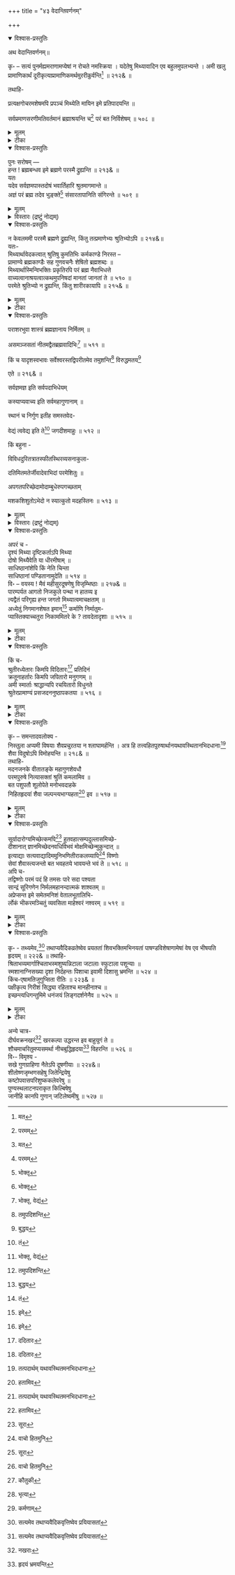 +++
title = "४३ वेदान्तिवर्णनम्"

+++

<details open><summary>विश्वास-प्रस्तुतिः</summary>

अथ वेदान्तिवर्णनम्॥

कृ॰ – सत्यं पुनर्मह्यमराणामप्येषां न रोचते नमस्क्रिया । यदेतेषु मिथ्यावादिन एव बहुलमुपलभ्यन्ते । अमी खलु प्रामाणिकार्थं दूरीकृत्याप्रामाणिकमर्थमुररीकुर्वन्ति[^674] ॥ २१२& ॥

[^674]:
     मत


तथाहि-

प्रत्यक्षगोचरमशेषमपि प्रपञ्चं मिथ्येति मायिन इमे प्रतिपादयन्ति ॥ 

सर्वप्रमाणसरणीमतिवर्तमानं ब्रह्माश्रयन्ति च[^675] परं बत निर्विशेषम् ॥ ५०८ ॥

[^675]:
     परमम्
</details>

<details><summary>मूलम्</summary>

अथ वेदान्तिवर्णनम्॥

कृ॰ – सत्यं पुनर्मह्यमराणामप्येषां न रोचते नमस्क्रिया । यदेतेषु मिथ्यावादिन एव बहुलमुपलभ्यन्ते । अमी खलु प्रामाणिकार्थं दूरीकृत्याप्रामाणिकमर्थमुररीकुर्वन्ति[^674] ॥ २१२& ॥

[^674]:
     मत


तथाहि-

प्रत्यक्षगोचरमशेषमपि प्रपञ्चं मिथ्येति मायिन इमे प्रतिपादयन्ति ॥ 

सर्वप्रमाणसरणीमतिवर्तमानं ब्रह्माश्रयन्ति च[^675] परं बत निर्विशेषम् ॥ ५०८ ॥

[^675]:
     परमम्
</details>

<details><summary>टीका</summary>

सत्यमिति । सत्यं 'क्रियासार्थित —' इत्यादिनोक्तं तथ्यमेव, पुनः किंतु एषां मह्यमराणामपि ब्राह्मणानामपि, अपिशब्दात्तत्वतस्तेषां पूज्यत्वं सूचितम् । नमस्क्रिया नमस्करणं, मह्यमिति शेषः । न रोचते । यद्यस्मादेतेषु ब्राह्मणेषु मध्ये मिथ्यावादिनः प्रपञ्चमिथ्याभाषिणः, असत्यभाषणशीला एव च बहुलं उपलभ्यन्ते दृश्यन्ते । अमी ब्राह्मणाः खलु प्रमाणेन चक्षुरादीन्द्रियसंनिकर्षेण प्रत्यक्षतया सिद्ध: प्रामाणिकः, शास्त्रतः सिद्धश्च तमर्थं शरीरादेः सत्यत्वादिकं कर्तव्यादिकं च दूरीकृत्य परित्यज्य, अप्रामाणिकं “यतो वाचो निवर्तन्ते अप्राप्य मनसा सह, न चक्षुषा गृह्यते नापि वाचा, नायमात्मा प्रवचनेन लभ्यो न मेधया न बहुना श्रुते न " इत्यादिश्रुतिभिः सर्वप्रमाणागोचरं स्वकपोलकल्पितं च अर्थम् उररीकुर्वन्ति अङ्गीकुर्वन्ति ॥ २१२& ॥

उक्तमेवार्थं विशदीकरोति—- प्रत्यक्षगोचरमिति । प्रत्यक्षस्य चक्षुरादीन्द्रियजातस्य गोचरं विषयीभूतमपि, सर्वैराकीटपतङ्गमा च देवर्षिभ्यः साक्षात्क्रियमाणतया दुःशकापह्नवमपीत्य हो साहसमिति भावः । अशेषं सकलं प्रपञ्चं चराचरात्मकं जगत् इमे पुरोदृश्यमाना मायायाः अविद्याया संबन्धो येषां ते मायिनः, संबन्धे मतुप् । स च प्रतिपाद्यप्रतिपादकभावः । मायावादिन इत्यर्थः । पक्षे मायिनः कपटिन: मिथ्येति स्वेन रूपेण निस्तत्त्व इति प्रतिपादयन्ति । " सर्वं विकारजातं मायामात्रं " द्वितीयकारणाभावादनुत्पन्नमिदं जगत् इदं प्रपञ्चं नास्त्येव नोत्पन्नं नो स्थितं जगत् " इत्यादिवचनैरिति भावः । पक्षे मिथ्येति परप्रतारणाय वास्तवरूपविपर्यासेन यथा— हीरकादिकं काचत्वेन प्रतिपादयन्ति महत्यारभट्या समर्थयन्ति । किं तर्हि ते परमार्थसन्न किमप्यङ्गीकुर्वन्तीत्याकाङ्क्षायामाह —– सर्वप्रमाणेति । सर्वाणि च प्रत्यक्षागमादीनि तत्र प्रत्यक्षाणि चक्षुरादीन्द्रियाणि आगमा-

च तेषां सरणीं पद्धतिं अतिक्रम्य वर्तमानं ' न+++(??)+++

</details>

<details open><summary>विश्वास-प्रस्तुतिः</summary>

पुनः सरोषम् —   
हन्त ! ब्रह्मबन्धव इमे ब्रह्मणे परस्मै द्रुह्यन्ति ॥ २१३& ॥   
यतः   
यदेव सर्वज्ञमपास्तदोषं भवार्तिहारि श्रुतमागमान्ते ॥   
अज्ञं परं ब्रह्म तदेव भुङ्क्ते[^676] संसारतापानिति संगिरन्ते ॥ ५०९ ॥

[^676]:
     भोक्तृ

</details>

<details><summary>मूलम्</summary>

पुनः सरोषम् —   
हन्त ! ब्रह्मबन्धव इमे ब्रह्मणे परस्मै द्रुह्यन्ति ॥ २१३& ॥   
यतः   
यदेव सर्वज्ञमपास्तदोषं भवार्तिहारि श्रुतमागमान्ते ॥   
अज्ञं परं ब्रह्म तदेव भुङ्क्ते[^676] संसारतापानिति संगिरन्ते ॥ ५०९ ॥

[^676]:
     भोक्तृ

</details>


<details><summary>विस्तारः (द्रष्टुं नोद्यम्)</summary>

तत्र चक्षुर्गच्छति न वाग्गच्छति नो मनो न विद्मो न विजानीमो यथैतदनुशिष्यादन्यदेव तद्विदितादथो अविदितादधि । इति शुश्रुम पूर्वेषां ये नस्तद्व्याचचक्षिरे । " " नायमात्मा प्रवचनेन लभ्यो न मेधया न बहुना श्रुतेन ।” इत्यादिबहुश्रुतेः सर्वप्रत्यक्षागमप्रमाणातीतमित्यर्थः । पक्षे सर्व प्रमाणबहिर्भूतत्वात्स्वकपोलकल्पितमित्यर्थः । अत एव विशिष्यते इतरव्यावृत्तत्वेन ज्ञायते यैस्ते विशेषाः प्रकाराः । धर्मा इति यावत् । ते निर्गता यस्मात् तन्निर्विशेषम् । पक्षे आदरातिशयप्रयोजकानितरसाधारणप्रशस्तगुणरहितं; परं “इन्द्रियाणि पराण्याहुरिन्द्रियेभ्यः परं मनः । मनसस्तु परा बुद्धिर्यो बुद्धेः परतस्तु सः ।" इत्यादिभगवद्वाक्यप्रामाण्यात्सर्वेभ्यः श्रेष्ठतमं पक्षे कुत्रापि केनाप्यदृष्टपूर्वस्वभावकं सकललोकविलक्षणमिति यावत् । ब्रह्म आश्रयन्ति स्वीकुर्वन्ति । बतेत्यानन्दे खेदे च ॥ ५०८ ॥

ननु परं ब्रह्माश्रयन्ति चेत् का हानि: सम्यगेव तदित्याशङ्कयाह - हन्तेति । ब्रह्मबन्धवः दुष्टब्राह्मणाः परस्मै इन्द्रियसंघातात् परत्र वर्तमानाय ब्रह्मणे परमात्मने द्रुह्यन्ति ॥ २१३& ॥

द्रोहप्रकारमेवोपपादयति-यदेवेति । आगमान्ते वेदान्ते यदेव ब्रह्म सर्वं जाग्रत्-स्वप्न सुषुप्त्यात्मकमवस्थात्रयं जानाति अन्तर्यामित्वेन प्रत्यक्षयतीति तथाभूतं सर्गस्थित्यादिकं वा जानातीति । तथा च श्रुतिः -- “ यः सर्वज्ञः सर्वविद् यस्यैष महिमा भुवि । " इति । अत एव अपास्ताः निर्गताः दोषाः जन्मादिविकारा यस्मात् तत् " न जायते म्रियते वा विपश्चिन्नायं कुतश्चिन्न बभूव कश्चित् । अजो नित्यः शाश्वतोऽयं पुराणो न हन्यते हन्यमाने शरीरे ।” इति श्रुतिरत्रार्थे प्रमाणम् । भवार्तिहारि संसारदुःखनिवर्तकं ज्ञात्वा स देवं सर्वपाशापहानिः क्षीणैः क्लेशैर्जन्ममृत्युप्रहाणिः । " इति श्रुतिरपि । इति श्रुतं आकर्णितं, तदेव परं ब्रह्म अज्ञं जीववत् किंचिज्ज्ञं, अल्पार्थे नव् । संसारतापान् जन्म-जरा-मरणादीन् भुङ्क्ते इति संगिरन्ते । " ज्ञाज्ञौ द्वावज्ञावनीशावजा ह्येका भोक्त-भोगार्थयुक्ता । अनन्तश्चात्मा विश्वरूपो ह्यकर्ता" । " द्वा सुपर्णा सयुजा सखाया समानं वृक्षं परिषस्वजाते । तयोरन्यः पिप्पलं स्वाद्वत्त्यनश्नन्नन्यो अभिचाकशीति । " इत्यादिबहुलश्रुतिभ्यः प्रतिपादयन्ति । जीव-ब्रह्मणोरैक्यप्रतिपादकानामेतत्कथनं व्याहन्यत इति भावः ॥ ५०९ ॥

</details>


<details open><summary>विश्वास-प्रस्तुतिः</summary>

न केवलममी परस्मै ब्रह्मणे द्रुह्यन्ति, किंतु तत्प्रमाणेभ्यः श्रुतिभ्योऽपि ॥ २१४&॥   
यतः-   
मिथ्यार्थावेदकत्वात् श्रुतिषु कुमतिभिः कर्मकाण्डे निरस्त –   
प्रामाण्ये ब्रह्मकाण्डैः सह गुणवचनैः शेषितो ब्रह्मशब्दः ॥   
मिथ्यार्थास्मिन्विभक्तिः प्रकृतिरपि परं ब्रह्म नैवाभिधत्ते   
वाच्यत्वानाश्रयत्वात्कथमुपनिषदां मानतां जानतां ते ॥ ५१० ॥   
परमेते श्रुतिभ्यो न द्रुह्यन्ति, किंतु शारीरकायापि ॥ २१५& ॥
</details>

<details><summary>मूलम्</summary>

न केवलममी परस्मै ब्रह्मणे द्रुह्यन्ति, किंतु तत्प्रमाणेभ्यः श्रुतिभ्योऽपि ॥ २१४&॥   
यतः-   
मिथ्यार्थावेदकत्वात् श्रुतिषु कुमतिभिः कर्मकाण्डे निरस्त –   
प्रामाण्ये ब्रह्मकाण्डैः सह गुणवचनैः शेषितो ब्रह्मशब्दः ॥   
मिथ्यार्थास्मिन्विभक्तिः प्रकृतिरपि परं ब्रह्म नैवाभिधत्ते   
वाच्यत्वानाश्रयत्वात्कथमुपनिषदां मानतां जानतां ते ॥ ५१० ॥   
परमेते श्रुतिभ्यो न द्रुह्यन्ति, किंतु शारीरकायापि ॥ २१५& ॥
</details>

<details><summary>टीका</summary>

नेति । तस्मिन् परब्रह्मणि विषये यानि प्रमाणानि यथार्थतद्भावप्रतिपादकानि तेभ्यः, श्रुतिभ्यः उपनिषद्भ्योऽपि द्रुह्यन्ति ॥ २१४& ॥

द्रोहप्रकारमेवाह - मिथ्येति । श्रुतिषु कर्मब्रह्मपरेषु सर्वेषु वेदवाक्येषु मध्ये मिथ्यार्थानां असत्यार्थानां " ज्योतिष्टोमेन स्वर्गकामो यजेत ” इत्यादिश्रुतिभिः स्वर्गप्राप्त्यादिरूपाणां आवेदकत्वाद्बोधकत्वाद्धेतोः कर्मकाण्डे मन्त्रब्राह्मणात्मके ब्रह्मकाण्डैः अपवादरूपोपनिषद्वाक्यैः " तद्यथेह कर्मचितो लोकः क्षीयत एवमेवामुत्र पुण्यचितो लोकः क्षीयते" इत्यादिभिः निरस्तं निवारितं प्रामाण्यं यस्य तथाभूते सति एभिः कुमतिभिः कुत्सितबुद्धिभिः, 'कुं कुत्सितं असत्यं प्रपञ्चं अतन्ति जानन्तीति तैः कुमतिभिः प्रपञ्चमिथ्यात्वज्ञातृभिरित्यर्थः । ' इति भावदर्प- णव्याख्यायामर्थान्तरं दृश्यते । तत्पक्षे । ' अत सातत्यगमने ' इत्यस्माद्धातोर्गत्य- र्थात् औणादिक इप्रत्यय इत्यवगन्तव्यम् । गत्यर्थस्य ज्ञानार्थकत्वं च । गुणवचनैः सगुणेश्वरप्रतिपादकैः कर्मकाण्डवाक्यैः सह ब्रह्म इत्येक एव शब्द: शेषितः एकार्थीकृतः, तत्र प्रमाणत्वेन स्वीकृत इत्यर्थः । उपनिषदां कर्मकाण्डापवादरूपत्वादेतदयुक्तमिति भावः । किंच अस्मिन् ब्रह्मशब्दे विभक्तिः सु औ इत्यादिरूपा मिथ्यार्था निरर्थका । ब्रह्मणः सदैकरूपत्वात् द्वित्वबहुत्वाभावादित्यर्थः । ततश्च प्रकृतिः केवलं विभक्तिरहितं रूपं वाच्यत्वस्य शब्दप्रतिपाद्यत्वस्य अनाश्रयत्वादनधिकरणत्वाद्धेतोः परं ब्रह्म नैवाभिधत्ते नैव बोधयति । ततः ते अद्वैतवादिनः उपनिषदां मानतां प्रामाण्यं कथं जानतां विदन्तु ? नैव ज्ञातुं शक्नु- वन्तीत्यर्थः ॥ ५१० ॥

परमिति । किंच परं अन्यदपि कथयामीति शेषः । एते केवलं श्रुतिभ्यो वेदेभ्य एव दुह्यन्तीत्येतावदेव न, किंतु शरीरमधिकृत्य कृतं शारीरकं श्रीमद्व्यासनिर्मितं ब्रह्मसूत्ररूपं शास्त्रं तस्मै अपि द्रुह्यन्ति । उपनिषत्प्रतिपादितार्थमेव स्पष्टीकर्तु तत्रभवता व्यासेन ब्रह्मसूत्ररूपं शास्त्रं व्यरचि, तत्रापि द्रोहाचरणमन्याय्यमित्यपिशब्दाद्बोध्यम् ॥ २१५& ॥
</details>

<details open><summary>विश्वास-प्रस्तुतिः</summary>

पराशरभुवा शास्त्रं ब्रह्मज्ञानाय निर्मितम् ॥

असमञ्जसतां नीतमद्वैतब्रह्मवादिभिः[^677] ॥ ५११ ॥

[^677]:
     भोक्तृ, वेद्यं 


किं च यादृशस्वभावः सर्वेश्वरस्तद्विपरीतमेव तमुशन्ति[^678] विरुद्धमतय[^679]

[^678]:
     तमुपदिशन्ति


[^679]:
     बुद्धय


एते ॥ २१६& ॥

सर्वज्ञमज्ञ इति सर्वपदाभिधेयम्

कस्याप्यवाच्य इति सर्वमहागुणानाम् ॥

स्थानं च निर्गुण इतीह समस्तवेद-

वेद्यं त्ववेद्य इति ते[^680] जगदीशमाहुः ॥ ५१२ ॥

[^680]:
     तं


किं बहुना -

विविधदुरितत्रातस्फीतस्थिरव्यसनाकुला-

दतिमितमतेर्जीवादेवाभिदां परमेशितुः ॥

अपगतपरिच्छेदामोदाम्बुधेरुपगच्छताम्

मशकशिशुतोऽभेदो न स्यात्कुतो मदहस्तिनः ॥ ५१३ ॥

</details>

<details><summary>मूलम्</summary>

पराशरभुवा शास्त्रं ब्रह्मज्ञानाय निर्मितम् ॥

असमञ्जसतां नीतमद्वैतब्रह्मवादिभिः[^677] ॥ ५११ ॥

[^677]:
     भोक्तृ, वेद्यं 


किं च यादृशस्वभावः सर्वेश्वरस्तद्विपरीतमेव तमुशन्ति[^678] विरुद्धमतय[^679]

[^678]:
     तमुपदिशन्ति


[^679]:
     बुद्धय


एते ॥ २१६& ॥

सर्वज्ञमज्ञ इति सर्वपदाभिधेयम्

कस्याप्यवाच्य इति सर्वमहागुणानाम् ॥

स्थानं च निर्गुण इतीह समस्तवेद-

वेद्यं त्ववेद्य इति ते[^680] जगदीशमाहुः ॥ ५१२ ॥

[^680]:
     तं


किं बहुना -

विविधदुरितत्रातस्फीतस्थिरव्यसनाकुला-

दतिमितमतेर्जीवादेवाभिदां परमेशितुः ॥

अपगतपरिच्छेदामोदाम्बुधेरुपगच्छताम्

मशकशिशुतोऽभेदो न स्यात्कुतो मदहस्तिनः ॥ ५१३ ॥
</details>

<details><summary>विस्तारः (द्रष्टुं नोद्यम्)</summary>

उक्तार्थमेव प्रपञ्चयति —– पराशरभुवेति । पराशरभुवा श्रीमद्व्यासेन शास्त्रं सूत्ररूपं ब्रह्मण: ज्ञानाय ज्ञानार्थमेव, सकलजीवानामिति शेषः । निर्मितं रचितम् । तदपि द्वे जीवब्रह्मरूपे इते गते यस्मात् तद्द्वीतं द्वीतमेव द्वैतं जीवब्रह्मणोर्द्विरूपत्वं तन्न भवतीत्यद्वैतं जीवात्म - परमात्मनोरैक्यरूपं ब्रह्म एकमिति वदन्तीति तद्वादिभिः आत्मा वा इदमेक एवाग्र आसीत् नान्यत् किंचन मिषत् " " एकमेवाद्वितीयम्” “तत्त्वमसि” इत्यादिबहुलश्रुत्यनुरोधेन जीवात्मनोरेकत्वप्रतिपादकैरित्यर्थः । असमञ्जसतां अयोग्यतां नीतं प्रापितम् ॥ ५११ ॥

किंचेति । किंच यादृशस्वभावः तत्त्वतो यत्प्रकाररूपो भगवान् सर्वेश्वरः तस्माद्विपरीतं विरुद्धस्वभावमेव तं सर्वेश्वरं परमात्मानं उशन्ति इच्छन्ति । विरुद्धमतयः एते अद्वैतिनः ॥ २१६& ॥

सर्वज्ञमिति । ते अद्वैतवादिनः वस्तुतः सर्वे भूतभविष्यादि जानातीति सर्वज्ञः तं जगदीशं अज्ञः अल्पज्ञः ज्ञातुमशक्यश्च इति, आहुः कथयन्ति । एतदेव सर्वत्रान्वेतव्यम् । सर्वेषां पदानां शब्दानां अभिधेयं वाच्यं जगदीशं, कस्यापि पदस्य अवाच्यः इति, सर्वेषां महागुणानां स्रष्टृत्वादीनां स्थानभूतं जगदीशं निर्गुणः सत्त्वरजआदिगुणरहितः इति, समस्तैः सर्वैरपि वेदैर्वैद्यं ज्ञेयं, तु-पदं विरोधसूचकम् । अवेद्यः “ विज्ञातारमरे केन विजानीयात् " इत्यादिश्रुतिभिः अज्ञेय । इति च आहुः ॥ ५१२ ॥

विविधेति । विविधानामनेकेषां दुरितानां पापानां व्रातेन समूहेन स्फीतैः प्रवृद्धैः स्थिरैश्च व्यसनैः आकुलात् पीडितात्, अत एव च अतिमितमतेः अत्यल्प - बुद्धेः जीवादेव, एवकारेणात्यन्तानौचित्यं सूचितम् । अपगतः परिच्छेदः परिमि- तिर्यस्मात् तादृशः य आमोदाम्बुधिः आनन्दसागरः तद्रूपः, अपरिमितानन्दरूप इत्यर्थः । तस्य परमेशितुरीश्वरस्य अभिदामभेदं उपगच्छतां जानतां तेषामद्वैतिनां मशकशिशुतः मशकबालात् मदयुक्तस्य हस्तिन: अभेदः कुतो न स्यात् ? अपि तु विद्या-विनयसंपन्ने ब्राह्मणे गवि हस्तिनि । शुनि चैव श्वपाके च पण्डिताः समदर्शिनः । " इति गीताप्रामाण्यात् शरीरमात्रभेदेन विरोधेऽपि सर्वत्र जीवसाम्यात् स्यादेवाभेद इति भावः ॥ ५१३ ॥
</details>


<details open><summary>विश्वास-प्रस्तुतिः</summary>


अपरं च -   
दृश्यं मिथ्या दृष्टिकर्ताऽपि मिथ्या   
दोषो मिथ्यैवेति या धीरमीषाम् ॥   
साधिष्ठानांशेपि किं नेति चिन्ता   
साधिष्ठानां पण्डितानामुदेति ॥ ५१४ ॥   
वि॰ – वयस्य ! मैवं महीसुरदूषणेषु विजृम्भिष्ठाः ॥ २१७& ॥   
पारम्पर्यत आगतो निजकुले पन्था न हातव्य इ   
त्यद्वैतं परिगृह्य हन्त जगतो मिथ्यात्वमाचक्षताम् ॥   
अध्येतुं निगमानशेषत इमान्[^681] कर्माणि निर्मातुम-   
प्यास्तिक्याच्चतुरा निकाममितरे के ? तावदेतादृशाः ॥ ५१५ ॥

[^681]:
     इमे

</details>

<details><summary>मूलम्</summary>


अपरं च -   
दृश्यं मिथ्या दृष्टिकर्ताऽपि मिथ्या   
दोषो मिथ्यैवेति या धीरमीषाम् ॥   
साधिष्ठानांशेपि किं नेति चिन्ता   
साधिष्ठानां पण्डितानामुदेति ॥ ५१४ ॥   
वि॰ – वयस्य ! मैवं महीसुरदूषणेषु विजृम्भिष्ठाः ॥ २१७& ॥   
पारम्पर्यत आगतो निजकुले पन्था न हातव्य इ   
त्यद्वैतं परिगृह्य हन्त जगतो मिथ्यात्वमाचक्षताम् ॥   
अध्येतुं निगमानशेषत इमान्[^681] कर्माणि निर्मातुम-   
प्यास्तिक्याच्चतुरा निकाममितरे के ? तावदेतादृशाः ॥ ५१५ ॥

[^681]:
     इमे

</details>


<details><summary>टीका</summary>

दृश्यमिति । द्रष्टुं योग्यं दृश्यं रज्जु - सर्पादि, शुक्ति - रजतादिकं वा, मिथ्या असत्यं, दृष्टेरयं सर्पः, इदं रजतं, इत्यादिभ्रान्तेः कर्ता आश्रयो देवदत्तादिश्चापि मिथ्या, दोषः पित्तादिश्च मिथ्यैव । अत्र दृश्य-दृष्टिकर्तृ-दोषशब्दैः क्रमेण सकलप्रपञ्च- अन्तःकरणावच्छिन्नचैतन्य - अज्ञानानि ग्राह्याणि । तेनैतत्रयमपि ज्ञानोत्तरकाले बाधप्रतीतेर्मिथ्यैवावभासते इत्यद्वैतवेदान्तिनामभिप्रायः । इत्युक्तप्रकारा या अमीषामद्वैतवादिनां धीर्ज्ञानं विद्यते सा दृश्याद्यंशत्रयेऽपि मिथ्येति बुद्धिः अधिष्ठानं आश्रयः रज्जुः शुक्तिर्वा, परब्रह्म च तस्मिन्नंशेऽपि किं कुतो न भवति ? इत्येवंप्रकारा चिन्ता साधिष्ठानां श्रेष्ठानां पण्डितानां विदुषामुदेति उत्पद्यते । अत्र केचित् 'अज्ञाननाशात् सत्ये अधिष्ठानांशे सा मिथ्याबुद्धिर्नोत्पद्यते इत्यद्वैतिनामभिप्रायः । अत एव आधिना कामादिमनोव्यथया सहिताः तिष्ठन्तीति साधिष्ठाः गाढाज्ञानिनस्तेषामेवेदृशी चिन्ते- ति न्यायावतारः ' इत्याहुः ॥ ५१४ ॥

वयस्येति । एवमुक्तप्रकारेण मा विजृम्भिष्ठाः उद्युक्तो मा भव ॥ २१७& ॥

पारम्पर्यत इति । निजकुले स्ववंशे परम्परायाः श्रीमद्व्यास-शंकराचार्यादि-प्राचीनसंप्रदायस्य भावः पारम्पर्यं तस्मादिति ततः आगतः प्राप्तः पन्था अद्वैतमार्गः अन्यथा अतिप्राचीन परंपरागतसंप्रदायत्यागदोषापातप्रसङ्गादिति भावः । अनेन अद्वैतसंप्रदायः- माध्वरामानुजीयादिसंप्रदायवन्नाधुनिकः, केवलं स्वकपोलकल्पितसिद्धश्च किन्तु अतिप्राचीनश्रुत्यर्थानुसरणपूर्वकं श्रीमद्व्यास शंकरप्रभृतिभिरीश्वरांशैरेव प्रवर्तित इति प्रतीयते । इति हेतोः अद्वैतं जीवेश्वरयोरैक्यं परिगृह्य जगतः मिथ्यात्वमसत्यत्वं आचक्षतां कथयताम् । एते अद्वैतवादिन इति शेषः । अतिसर्गे लोट् । हन्तेति हर्षे "नेह नानास्ति किंचन" 'मृत्योः स मृत्युमाप्नोति य इह नानेव पश्यति ।" इत्यादिश्रुतिप्रामाण्यात् एकमात्मानं विनाऽन्यत् सर्वमपि जगन्मिथ्यैवेति भावः । किंच एते इमान् प्रसिद्धान् निगमान् स्वस्वशास्त्रीयऋगादिवेदान् अशेषत: मूलमारभ्य समाप्तिपर्यन्तं अध्येतुं अभ्यसितुं, तदुक्तानि कर्माणि नित्यनैमित्तिकादीनि आस्तिक्यात् अस्ति वेदविहितं सत्यमिति बुद्धिर्येषां ते आस्तिकाः तेषां भावस्तस्माद्धेतोः निकामं यथेच्छं निर्मातुमाचरितुमपि चतुराः कुशलाः इतरे अद्वैतिभ्योऽन्ये एतादृशाः अद्वैतिसमाः के सन्ति ? न केपीति भावः । अनेन वैष्णवादयो न तावद्वेदस्यैकं मन्त्रमपि यथार्थतया पठितुं शक्ता इति प्रसिद्धिः सूचिता । दृश्यते हि सांप्रतमप्येवं रीतिः केषुचित् कर्नाटकीयवैष्णवेषु ॥ ५१५ ॥
</details>

<details open><summary>विश्वास-प्रस्तुतिः</summary>

किं च-   
श्रुतीरध्येतारः किमपि विदितारः[^682] प्रतिदिनं   
क्रतूनाहर्तारः किमपि जपितारो मनुगणम् ॥   
अमी स्मार्ताः श्राद्धान्यपि रचयितारो विधुनते   
श्रुतेरप्रामाण्यं प्रसजदननुष्ठापकतया ॥ ५१६ ॥

[^682]:
     ददितारः
</details>

<details><summary>मूलम्</summary>

किं च-   
श्रुतीरध्येतारः किमपि विदितारः[^682] प्रतिदिनं   
क्रतूनाहर्तारः किमपि जपितारो मनुगणम् ॥   
अमी स्मार्ताः श्राद्धान्यपि रचयितारो विधुनते   
श्रुतेरप्रामाण्यं प्रसजदननुष्ठापकतया ॥ ५१६ ॥

[^682]:
     ददितारः
</details>

<details><summary>टीका</summary>

श्रुतीरिति । अमी स्मार्ताः अद्वैतिनः अत्र स्मार्तपदं अद्वैतिषु योगरूढं पङ्कजादिवदिति बोध्यम् । श्रुतीर्वेदान् प्रतिदिनं ब्रह्मयज्ञसमये इति शेषः । अध्येतारः पठितारः । न केवलं पठितार एव, किंतु किमपि यथामति विदितारः तदुक्तमर्थमपि जानन्तः, ऋतून् ज्योतिष्टोमादियज्ञान् आहर्तारः कर्तारः, किमपि यथाशक्ति मनुगणं स्वसंप्रदायप्रोक्तं मन्त्रसमुदायं जपितारः जपं कुर्वन्तः क्वचित् 'ददितारः प्रतिदिनम्' इति पाठः । तत्पक्षे दानं कुर्वाणा इत्यर्थः । श्राद्धानि प्रतिवार्षिक विहितानि पितृतृप्तिकराणि अपिः समुच्चयार्थकः । रचयितारः कुर्वन्तश्च सन्तः अननुष्ठापकतया अध्ययन- तदर्थज्ञान- होम-जपाद्याचरणाभावतया प्रसजति निकटं प्राप्नोतीति प्रसजत् नित्यं प्राप्नुवत् श्रुतेरृगादेर्वेदस्य अप्रामाण्यं प्रमाणत्वाभावं विधुनते निरस्यन्ति । यथार्थानुष्ठानाभावात् श्रुतेरप्रामाण्यं प्राप्तावसरमिति भावः । अत्र वेदाप्रामाण्यनिरसनद्वारा अद्वैतवादिनां वेदप्रमाणकत्वेन तदुक्तानुष्ठानतया च जगन्मिथ्यात्वादिकाः सकला अपि सिद्धान्ताः सप्रमाणास्तेनैव हेतुना पूर्वोक्तानि सकला- न्यपि दूषणानि निष्फलानीति सूचितम् । एवमेव भावदर्पणकृतोप्यभिप्रायः ॥५१६॥
</details>

<details open><summary>विश्वास-प्रस्तुतिः</summary>

कृ॰ – समन्तादवलोक्य -   
निस्तुला अप्यमी विषयाः शैवप्रचुरतया न श्लाघामर्हन्ति । अत्र हि तत्त्वहितपुरुषार्थानयथावस्थितानभिदधानाः[^683] शैवा विदुषोऽपि विमोहयन्ति ॥ २१८& ॥   
तथाहि-   
मदनजनके वीतातङ्के महागुणशेवधौ   
परमपुरुषे नित्यासक्तां श्रुतिं कमलामिव ॥   
बत पशुपतौ शूलोपेते मनोभवदाहके   
निहितहृदयां शैवा जल्पन्त्यभाग्यहता[^684] इव ॥ ५१७ ॥

[^683]:
     तत्पदार्थम् यथावस्थितमनभिदधानाः


[^684]:
     हतामिव
</details>

<details><summary>मूलम्</summary>

कृ॰ – समन्तादवलोक्य -   
निस्तुला अप्यमी विषयाः शैवप्रचुरतया न श्लाघामर्हन्ति । अत्र हि तत्त्वहितपुरुषार्थानयथावस्थितानभिदधानाः[^683] शैवा विदुषोऽपि विमोहयन्ति ॥ २१८& ॥   
तथाहि-   
मदनजनके वीतातङ्के महागुणशेवधौ   
परमपुरुषे नित्यासक्तां श्रुतिं कमलामिव ॥   
बत पशुपतौ शूलोपेते मनोभवदाहके   
निहितहृदयां शैवा जल्पन्त्यभाग्यहता[^684] इव ॥ ५१७ ॥

[^683]:
     तत्पदार्थम् यथावस्थितमनभिदधानाः


[^684]:
     हतामिव
</details>

<details><summary>टीका</summary>

उक्तार्थाङ्गीकारपूर्वकमाह कृशानुः - निस्तुला इति । अमी विषया देशाः निस्तुला वेदविहितकर्म-ज्ञानविद्बहुजनसत्त्वान्निरुपमा अपि, शिवस्य भक्ताः शैवास्ते प्रचुरा: बहुला येषु ते तत्प्रचुरास्तेषां भावस्तत्ता तथा हेतुना श्लाघां प्रशंसां नार्हन्ति, तस्याः न योग्या भवन्ति । सन्तु नाम शैवाः किं वा तेन प्रशंसानर्हत्वमिति चेदाह –

अत्रहीति । अत्र एषु देशेषु हि तत्त्वतः सत्यतया हिता हितकरा ये पुरुषार्थास्तान् अयथावस्थितान् स्थितिमतिक्रम्य वर्तमानान् विरुद्धस्वभावानिति यावत् । अभिदधानाः प्रतिपादयन्तः सन्तः क्वचित् 'तत्पदार्थ यथावस्थितमनभिदधानाः ' इति पाठः तत्पक्षे तदिति पदस्य शब्दस्य अर्थ ब्रह्मरूपं यथावस्थितं स्थितिनमतिक्रम्य वर्तमानं, यथास्थितस्वभावमित्यर्थः । अनभिदधानाः अकथयन्तः सन्त इत्यर्थः । शैवा विदुषोऽपि पुरुषान् किमुतान्यान् विमोहयन्ति विभ्रमयन्ति ॥ २१८& ॥

मोहनप्रकारमेव स्पष्टतयाह - मदनजनक इति । वीताः गताः आतङ्काः रोगाः दोषाश्च यस्मात् तस्मिन् महतां स्रष्टृत्वपालकत्वादीनां गुणानां शेवधौ निधौ मदनस्य कामस्य जनके पितरि परमपुरुषे देवानामपि श्रेष्ठपुरुषे विष्णौ नित्यं संततमासक्तां अनुरक्तां, अत एव कमलां लक्ष्मीमिव स्थितां श्रुतिं सर्वमपि वेदं शूलेन रोगेण, शूलनामकायुधविशेषेण चोपेते युक्ते पशूनां गवादीनां ब्रह्मादिदेवानां च पतिस्तस्मिन् मनोभवस्य मदनस्य दाहके शिवे निहितम् अनुरक्तं स्थापितं च हृदयं मनः अभिप्रायश्च यस्याः सा तां श्रुतिं अभाग्येन प्राक्तनदुष्कर्मणा हता नष्टा इव शैवा: जल्पन्ति वर्णयन्ति । अत्र शैवानां तात्पर्यं वर्णितं भावदर्पणकृता तदित्थम् - 'महतां अगुणानां कामक्रोधादीनां शेवधिर्यस्मात्तस्मिन् राग-द्वेषादिजनके अत एव मदनस्य स्मरविकारस्य जनके अत एव विशेषेण इताः प्राप्ताः आतङ्काः तापास्त्रयः यस्मात्तस्मिन् तज्जनके " रुक् -ताप- शङ्कास्वातङ्कः" इत्यमरः । परं भृशं अपुरुषे अल्पपुरुषे, अनुदरा कन्येत्यादाविव अल्पार्थे नञ्समासः । नित्यं आ ईषदंशेन सक्तां अत एव के चित्ते मलं अपुरुषसंबन्धजन्यदुःखं यस्यास्तथोक्तामिव स्थितां "काश्चित्तात्म-रवि-ब्रह्म-वाताः" इति कोशः । अत एव च अभाग्यहतामिव श्रुतिं मनसि भवन्तीति मनोभवाः कामादयस्तद्दाहके शूलमिव शूलम् अज्ञाननाशकं ज्ञानं तेनोपेते प्राप्ये इत्यर्थः । पशुपतौ सर्वेश्वरे निहितहृदयां शैवाः जल्पन्ति' इति ॥ ५१७ ॥
</details>

<details open><summary>विश्वास-प्रस्तुतिः</summary>

सूर्यादारोग्यमिच्छेत्कमपि[^685] हुतवहात्सम्पदुल्लासमिच्छे-   
दीशानात् ज्ञानमिच्छेदनवधिविभवं मोक्षमिच्छेन्मुकुन्दात् ॥   
इत्याद्याः सत्यवाद्यादिममुनिभणितीराकलय्यापि[^686] विष्णोः   
सेवां शैवास्त्यजन्तो बत भवहतये भावयन्ते भवं ते ॥ ५१८ ॥   
अपि च-   
तद्विष्णोः परमं पदं हि तमसः पारे सदा पश्यता   
सान्द्रं सूरिगणेन निर्मलमहानन्दात्मकं शाश्वतम् ॥   
अप्रेप्सन्त इमे समेतमनिशं वेतालभूतालिभि-   
र्लोकं भीकरमञ्चितुं व्यवसिता माहेश्वरं नश्वरम् ॥ ५१९ ॥

[^685]:
     सूरा


[^686]:
     वाचो हितमुनि
</details>

<details><summary>मूलम्</summary>

सूर्यादारोग्यमिच्छेत्कमपि[^685] हुतवहात्सम्पदुल्लासमिच्छे-   
दीशानात् ज्ञानमिच्छेदनवधिविभवं मोक्षमिच्छेन्मुकुन्दात् ॥   
इत्याद्याः सत्यवाद्यादिममुनिभणितीराकलय्यापि[^686] विष्णोः   
सेवां शैवास्त्यजन्तो बत भवहतये भावयन्ते भवं ते ॥ ५१८ ॥   
अपि च-   
तद्विष्णोः परमं पदं हि तमसः पारे सदा पश्यता   
सान्द्रं सूरिगणेन निर्मलमहानन्दात्मकं शाश्वतम् ॥   
अप्रेप्सन्त इमे समेतमनिशं वेतालभूतालिभि-   
र्लोकं भीकरमञ्चितुं व्यवसिता माहेश्वरं नश्वरम् ॥ ५१९ ॥

[^685]:
     सूरा


[^686]:
     वाचो हितमुनि
</details>

<details><summary>टीका</summary>

सूर्यादिति । सूर्यात् सूर्यमुपास्य, ल्यब्लोपे पञ्चमी । आरोग्यं इच्छेत्, हुतवहादग्नेः कमप्यनिर्वचनीयं संपदः धनादिसंपत्तेः उल्लासं विस्तारं इच्छेत्, ईशानात् भगवतः शंकरात् ज्ञानं परमात्मविषयं इच्छेत्, अनवधिर्निःसीमः विभव ऐश्वर्यं यस्मिन् तथाभूतम् अनश्वरसुखादिसंपद्युक्तमित्यर्थः । मोक्षं मुक्तिं मुकुन्दात् भगवतः श्रीविष्णोः इच्छेत्, इत्याद्याः सत्यवादिनो यथार्थवत्तारः ये आदिमाः प्रथमाः मुनयः व्यास- वाल्मीकादयस्तेषां भणितीर्वाक्यानि "आरोग्यं भास्करादिच्छेत्" इत्याद्याः आकलय्य ज्ञात्वापि शैवा: भवस्य संसारस्य हृतये नाशार्थं विष्णोः सेवां परिचर्यां त्यजन्तः सन्तः, ते भवं शिवमेव भावयन्ते पूजयन्ति । अत्रार्थे शैवानामेवमभिप्रायः - " तरति शोकमात्मवित् ज्ञात्वा देवं मृत्युमुखात् प्रमुच्यते, ज्ञानादेव तु कैवल्यम्" इत्यादिबहुलश्रुति स्मृतिप्रामाण्याज्ज्ञानेनैव मोक्षः, तज्ज्ञानं च "ईशान: सर्वविद्यानामीश्वरः” इत्यादिश्रुतिभ्यः शिवादेव प्राप्नोति ततश्च युक्तमेव तद्भ- जनमिति ॥ ५१८ ॥

तदिति । तमसः अज्ञानस्य पारे समाप्तौ सत्यां अज्ञानविनाशे सतीत्यर्थः । पश्यता अवलोकयता सूरीणां ज्ञानिनां गणेन समुदायेन सनक - नारदादिज्ञानिमुनिसमुदायेनेत्यर्थः । सान्द्रं निबिडं व्याप्तमिति यावत् । निर्मलः जन्म-मरणादिविकाररहितश्चासौ महानन्दः अतिशयानन्दश्च स आत्मा स्वरूपं यस्य सः तथाभूतं अत एव शाश्वतं विनाशरहितं अत एव च परमं सर्वोत्तमं हिः समुच्चायकः । तत् प्रसिद्धं विष्णोः पदं वैकुण्ठम् अप्रेप्सन्तः अनिच्छन्तः सन्तः वेताल: पिशाचसेनानीश्च भूतानि च तेषामालिभिः पतिभिः, वेतालो नाम पिशाचसेनापतिरिति हि रुद्रपटले पिशाचसाधनप्रकरणे दृश्यते । "वेतालो नीलदेहोऽसौ पिशाचगणनायकः । सर्वकार्यकरः शंभो: सेनानीः शवभूमिग: । " इति । एतेन 'वेताला नाम भूतानि' इति भावदर्पणकारोक्तं व्याख्यानं परास्तम् । यद्वा वेतालस्य भूताना- माधिपत्ये सेनानीत्वे वा सत्यपि भूतत्वं पिशाचत्वं वा नापैति । यथा मनुजसेनानेः । प्रत्यक्षशिवसंनिधौ च तदितरक्षुद्रभूतानां प्रयोजनाभावात् युक्तमेव पूर्वोक्तं व्याख्यानमिति समाधेयम् । अनिशं संततं समेतं व्याप्तं अत एव भीकरं सर्वलोकानां भयोत्पादकं, नश्वरं विनाशयुक्तं च महेश्वरस्यायं माहेश्वरः तं लोकं कैलासं अञ्चितुं गन्तुं व्यवसिताः कृतनिश्चयाः इमे शैवाः सन्ति । 'वस्तुतस्तु “यस्य ब्रह्मा च विष्णुश्च उभे भवत ओदनः । मृत्युरस्योपसेचनम् ।" इति श्रुत्या वैकारिकमूर्तित्रयावासानां त्रयाणामपि नश्वरत्वेन निर्विकार सदाशिवावासपरमकैलासकादिषु शैवेषूक्तदूषणमारोपितमेवेति ध्येयम्' इति भावदर्पणकारः ॥ ५१९ ॥

वि॰ - सखे गुणग्रहणकुतूहली[^687] भूयाः ॥ २१९& ॥   
नित्यं कर्म समाचरन्ति निगमान् शास्त्राणि चाधीयते   
संतन्वन्ति च सप्ततन्तु निचयं धिन्वन्ति भक्त्यातिथीन्[^688] ॥   
साम्बं त्र्यम्बकमर्चयन्ति शुचयः शैवाः सदैवादरा-   
देषामीदृशधर्मणां[^689] कतिपये दोषा विषह्या न किम् ? ॥ ५२० ॥

[^687]:
     कौतुकी


[^688]:
     भृत्या


[^689]:
     कर्मणाम्


सख इति । गुणग्रहणे यथार्थगुणाङ्गीकारे कुतूहलं कौतुकं यस्यास्ति स तत्कु- तूहली भूयाः भव ॥ २१९ ॥

के वा शैवानां गुणा इत्यपेक्षायामाह - नित्यमिति । शुचयः पवित्राः शैवाः सदैव नित्यमेव आदरात् नित्यं संध्योपासनादिकं कर्म सं सम्यक्, न तु यथाकथंचित्, आचरन्ति, निगमान् वेदान् शास्त्राणि च अधीयते अभ्यस्यन्ति सप्ततन्तूनां नित्यनैमित्तिकादियज्ञानां निचयं समुदायं संतन्वन्ति सम्यगनुतिष्ठन्ति च भक्त्या प्रेम्णा अतिथीनभ्यागतान् धिन्वन्ति प्रीणयन्ति, अम्बया भगवत्या पार्वत्या सहितः साम्बः तं त्रीणि अम्बकानि नेत्राणि यस्य सः तं शिवं भक्त्येत्यत्रापि संबन्धनीयम् । अर्चयन्ति पूजयन्ति । ईदृशाः पूर्वोक्तरीत्या शुद्धाः धर्माः पुण्यकर्माणि येषां "धर्माः पुण्य-यम- न्याय - स्वभावाचार - सोमपाः ।” इत्यमरः । तथाभूतानां “धर्माद- निच् केवलात्” इति समासान्तो ऽनिच्प्रत्ययः । एषां शैवानां कतिपये बहुगुणसमवाये द्वित्राः दोषाः विषयाः विशेषेण सहनीया न किम् ? अपि तु “ एकोहि दोषो गुणसंनिपाते निमज्जतीन्दोः किरणेष्विवाङ्गः ।" इति न्यायमाश्रित्यावश्यं सह्या एवेति भावः ॥ ५२० ॥

 

अन्यच्च श्रोतव्यम् ॥ २२०& ॥   
स्मरहरपरिचर्या सांप्रतं तन्यते या   
जनयति हरिभक्तिं हन्त जन्मान्तरे सा ॥   
शमितदुरित वर्गं सा च सूतेऽपवर्गम्   
कुत इव फलहानिः ? कुर्वतां शर्वपूजाम् ॥ ५२१ ॥   
परंतु –   
सा रुद्रभक्तिर्वितनोति भद्रं या विष्णुविद्वेषलवासहिष्णुः ॥   
त एव धर्माय भवन्ति दाराः कदापि यान्नाभिमृशन्ति जाराः ॥ ५२२ ॥   
शेषशायिविद्वेष एव हि मूर्धाभिषिक्तो दोषः पुरुषाणाम् ॥ २२१& ॥   
पश्य-   
नास्तिक्यमावहति नारकमातनोति   
प्रौढिं निहन्ति परिलुम्पति संपदं च ॥   
आयुः क्षिणोत्युपचिनोति समस्तदोषान्   
द्वेषो मुकुन्दविषयो विषयोगतुल्यः ॥ ५२३ ॥

किंचैतेषां शिवपूजनं हरिभक्तिजननद्वाराऽपवर्गसाधकमतो महदुपकारकं तदिति वक्तुमवतारयति -- अन्यच्चेति ॥ २२०& ॥

स्मरहरेति । सांप्रतमधुना स्मरहरस्य शिवस्य परिचर्या पूजा या तन्यते क्रियते, जनैरिति शेषः । सा । हन्तेति हर्षे । जन्मान्तरेऽन्यस्मिन् जन्मनि हरिभक्तिं विष्णुभक्तिं जनयति उत्पादयति । सा हरिभक्तिश्चापि शमितः विनाशितः दुरितानां पापानां वर्गः समुदायो येन स तं सकलपापसंबन्धनिवारकमित्यर्थः । अपवर्गं मोक्षं सूते उत्पादयति । तस्मात् शर्वस्य शिवस्य पूजां कुर्वतां जनानां फलहानिः कुतो भवति ? अपि तु कुतोऽपि नैव भवतीत्यर्थः ॥ ५२१ ॥ शिवभजनेऽपि विष्णुभजन मावश्यकमन्यथानर्थापात इति वक्तुमाह-

परमिति । सेति । या रुद्रभक्तिः शिवभक्तिः विष्णौ द्वेषः अप्रीतिस्तस्य लवस्य लेशस्यापि, किमुताधिकस्य, असहिष्णुरसहनशीला, सा भद्रं मोक्षप्राप्तिरूपं कल्याणं वितनोति विस्तारयति । अन्यथाधःपातः स्यादिति भावः । एतदेवार्थान्तरेण द्रढयति-त एवेति । यान् दारान् स्त्रियः जाराः परस्त्रीलम्पटाः पुरुषाः कदापि न अभिमृशन्ति न स्पृशन्ति, ते एव दाराः स्त्रियः धर्माय धर्मसाध्यपुरुषार्थाय भवन्ति प्रभवन्ति ॥ ५२२ ॥

शेषशायीति । पुरुषाणां शेषशायिविद्वेषः विष्णुद्वेष एव हि मूर्धाभिषिक्तः सर्वदोषेभ्योऽधिकः दोषः ॥ २२१& ॥

एतदेव सप्रपञ्चमुपपादयति- नास्तिक्यमिति । विषस्य योगेन भक्ष्य-पेयपदार्थ संबन्धेन तुल्यः समः मुकुन्दविषयः श्रीविष्णुविषयः द्वेषः नास्तिक्यं ईश्वरास्तित्वाभावत्वम् आवहति संपादयति, नारकं दुर्गतिम् आतनोति विस्तारयति । पुन: पुन- नरकमेव प्रापयतीत्यर्थः । प्रौढिं महत्त्वं निहन्ति विनाशयति, क्षुद्रत्वं ददातीत्यर्थः । संपदमर्थसंपत्तिमपि परिलुम्पति परिहरति । आयुर्जीवितकालं क्षिणोति क्षीणं करोति, ततश्चैवं समस्तदोषान् उपचिनोति वर्धयति ॥ ५२३ ॥
</details>

<details open><summary>विश्वास-प्रस्तुतिः</summary>

कृ॰ - तथ्यमेव,[^690] तथाप्यवैदिकव्रतेष्वेव प्रयततां शिवभक्तिमभिनयतां पाषण्डविशेषाणामेषां वेष एव भीषयति हृदयम् ॥ २२२& ॥ तथाहि-   
श्रिताभव्यमार्गाश्चिताभस्मशुष्यन्निटाला जटालाः स्फुटाला पशून्याः ॥   
स्मशानाग्निसख्या दृशा निर्दहन्तः पिशाचा इवामी दिशासु भ्रमन्ति ॥ ५२४ ॥   
किंच-एषामतिजुगुप्सिता रीतिः ॥ २२३& ॥   
पक्षीकृत्य गिरीशं सिद्ध्या रहिताश्च मानहीनाश्च ॥   
इच्छन्त्यधिगन्तुमिमे धनंजयं लिङ्गदर्शनेनैव ॥ ५२५ ॥

[^690]:
     सत्यमेव तथाप्यवैदिकवृत्तिष्वेव प्रयियासतां
</details>

<details><summary>मूलम्</summary>

कृ॰ - तथ्यमेव,[^690] तथाप्यवैदिकव्रतेष्वेव प्रयततां शिवभक्तिमभिनयतां पाषण्डविशेषाणामेषां वेष एव भीषयति हृदयम् ॥ २२२& ॥ तथाहि-   
श्रिताभव्यमार्गाश्चिताभस्मशुष्यन्निटाला जटालाः स्फुटाला पशून्याः ॥   
स्मशानाग्निसख्या दृशा निर्दहन्तः पिशाचा इवामी दिशासु भ्रमन्ति ॥ ५२४ ॥   
किंच-एषामतिजुगुप्सिता रीतिः ॥ २२३& ॥   
पक्षीकृत्य गिरीशं सिद्ध्या रहिताश्च मानहीनाश्च ॥   
इच्छन्त्यधिगन्तुमिमे धनंजयं लिङ्गदर्शनेनैव ॥ ५२५ ॥

[^690]:
     सत्यमेव तथाप्यवैदिकवृत्तिष्वेव प्रयियासतां
</details>

<details><summary>टीका</summary>

तथ्यमिति । त्वयोक्तं तथ्यमेव सत्यमेव, तथापि एतेषु शैवेष्वयं प्रकारो न दृश्यते, किंतु अवैदिकानि वेदबाह्यानि यानि व्रतानि केवलं शैवागमप्रोक्तानि तेष्वेव प्रयततां प्रयत्नं कुर्वाणानां पाषण्डविशेषाणां वेददूषकभेदानां जनानां शिव- भक्तिम् अभिनयतां प्रकटीकुर्वतां एषां शैवानां वेषः जटाभस्मादिधारणरूपः दिगम्बरत्वादिरूपश्च हृदयमन्तःकरणं भीषयत्येव ॥ २२२& ॥

श्रितेति । श्रितः अङ्गीकृतः अभव्यः अकल्याणकरः मार्गः यैस्ते, चितायाः भस्मना शुष्यत् शुष्कीभवत् निटालं भालं येषां ते, जटाला: जटायुक्ताः, स्फुट: स्पष्टः श्रवणयोग्यः य आलापो भाषणं तेन शून्याः रहिताः स्मशानाग्नेः सख्या मित्रभूतया तत्सदृश्या अतिरक्तवर्णयेत्यर्थः । दृशा लोचनेन निर्दहन्त इव सन्तः, अमी पाषण्डाः पिशाचा इव दिशासु दशसु भ्रमन्ति पर्यटन्ति ॥ ५२४ ॥

एषामिति । एषां पाषण्डानां अतिजुगुप्सिता अतीव निन्द्या रीतिः ॥ २२३& ॥ तामेव स्पष्टतया प्रतिपादयति - पक्षीकृत्येति । मानेन प्रमाणेन श्रुत्यादिना, 'यत्र यत्र धूमस्तत्र तत्र वह्निः' इति व्याप्तिज्ञानेन च हीना रहिताः अत एव सिद्धया मन्त्रादिसाधनेन रहिताः, पर्वतो वह्निमान् इति निश्चयेन च रहिताः इमे पाषण्डाः लिङ्गस्य शिवलिङ्गस्य, धूमरूपस्य च हेतोः, दर्शनेनैव दर्शनमात्रेणैव गिरीशं शिवं पर्वतं च पक्षीकृत्य इष्टदेवत्वेनाश्रित्य पक्षताश्रयं च कृत्वा, धनं द्रव्यं जयमुत्कर्ष च, धनंजयमग्निं च अधिगन्तुं प्राप्तुं अनुमातुं च इच्छन्ति ॥ ५२५ ॥
</details>



अन्ये चात्र-   
दीर्घवक्रनखरं[^691] खरकल्पा उद्धरन्त इव बाहुयुगं ते ॥   
शौचमाचरितुमप्यसमर्था नीचबुद्धिहृदया[^692] विहरन्ति ॥ ५२६ ॥   
वि॰- विमृश्य -   
सखे गुणग्राहिणा नैतेऽपि दूषणीयाः ॥ २२४&॥   
शीतोष्णजृम्भणसहेषु जितेन्द्रियेषु   
कष्टोपवासपरिशुष्ककलेवरेषु ॥   
पुण्यस्थलाटनपराकृत किल्बिषेषु   
जानीहि कानपि गुणान् जटिलेष्वमीषु ॥ ५२७ ॥

[^691]:
     नखराः


[^692]:
     हृदयं भ्रमयन्ति


